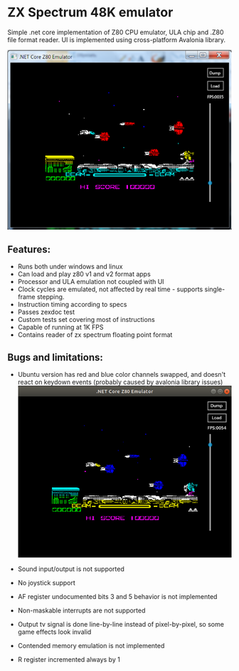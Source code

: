 # ZX Spectrum 48K emulator

Simple .net core implementation of Z80 CPU emulator, ULA chip and .Z80 file format reader.
UI is implemented using cross-platform Avalonia library.

![](images/win7.png)

## Features:

* Runs both under windows and linux
* Can load and play z80 v1 and v2 format apps
* Processor and ULA emulation not coupled with UI
* Clock cycles are emulated, not affected by real time - supports single-frame stepping.
* Instruction timing according to specs
* Passes zexdoc test
* Custom tests set covering most of instructions
* Capable of running at 1K FPS
* Contains reader of zx spectrum floating point format

## Bugs and limitations:

* Ubuntu version has red and blue color channels swapped, and doesn't react on keydown events (probably caused by avalonia library issues)
![](images/ubuntu.png)

* Sound input/output is not supported
* No joystick support
* AF register undocumented bits 3 and 5 behavior is not implemented
* Non-maskable interrupts are not supported
* Output tv signal is done line-by-line instead of pixel-by-pixel, so some game effects look invalid
* Contended memory emulation is not implemented
* R register incremented always by 1

